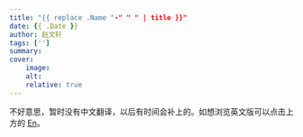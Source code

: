 ```yaml
---
title: "{{ replace .Name "-" " " | title }}"
date: {{ .Date }}
author: 赵文轩
tags: ['']
summary: 
cover:
    image: 
    alt: 
    relative: true
---
```

不好意思，暂时没有中文翻译，以后有时间会补上的。如想浏览英文版可以点击上方的 <ins>En</ins>。